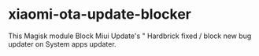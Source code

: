 # xiaomi-ota-update-blocker
This Magisk module Block Miui Update's " Hardbrick fixed / block new bug updater on System apps updater.
